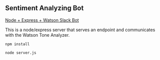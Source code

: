 ## Sentiment Analyzing Bot

[Node + Express + Watson Slack Bot](https://sue.fyi/ai)

This is a node/express server that serves an endpoint and communicates with the Watson Tone Analyzer. 

`npm install`

`node server.js`
